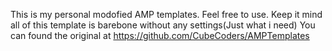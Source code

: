 This is my personal modofied AMP templates. Feel free to use.
Keep it mind all of this template is barebone without any settings(Just what i need)
You can found the original at https://github.com/CubeCoders/AMPTemplates
